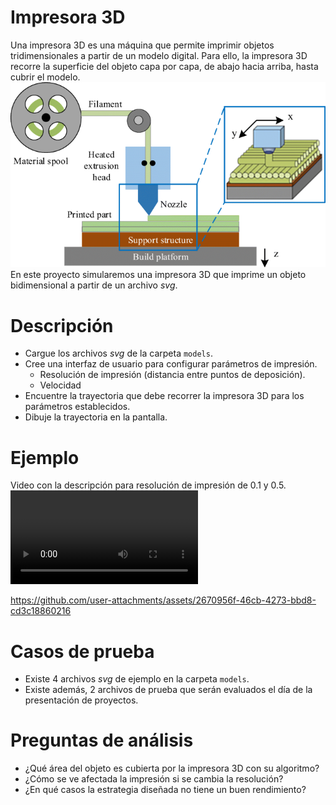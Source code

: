 # Impresora 3D

Una impresora 3D es una máquina que permite imprimir objetos tridimensionales a partir de un modelo digital. 
Para ello, la impresora 3D recorre la superficie del objeto capa por capa, de abajo hacia arriba, hasta cubrir el modelo.
![alt text](assets/image.png)
En este proyecto simularemos una impresora 3D que imprime un objeto bidimensional a partir de un archivo *svg*.

# Descripción
* Cargue los archivos *svg* de la carpeta `models`.
* Cree una interfaz de usuario para configurar parámetros de impresión. 
    * Resolución de impresión (distancia entre puntos de deposición).
    * Velocidad
* Encuentre la trayectoria que debe recorrer la impresora 3D para los parámetros establecidos.
* Dibuje la trayectoria en la pantalla.


# Ejemplo
Video con la descripción para resolución de impresión de 0.1 y 0.5.
<video controls loop autoplay src="assets/printer3d.mp4" title="Title"></video>


https://github.com/user-attachments/assets/2670956f-46cb-4273-bbd8-cd3c18860216


# Casos de prueba
* Existe 4 archivos *svg* de ejemplo en la carpeta `models`.
* Existe además, 2 archivos de prueba que serán evaluados el día de la presentación de proyectos. 

# Preguntas de análisis
* ¿Qué área del objeto es cubierta por la impresora 3D con su algoritmo?
* ¿Cómo se ve afectada la impresión si se cambia la resolución?
* ¿En qué casos la estrategia diseñada no tiene un buen rendimiento?
